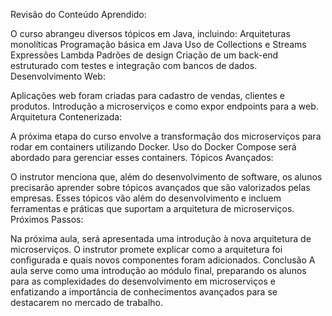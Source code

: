 Revisão do Conteúdo Aprendido:

O curso abrangeu diversos tópicos em Java, incluindo:
Arquiteturas monolíticas
Programação básica em Java
Uso de Collections e Streams
Expressões Lambda
Padrões de design
Criação de um back-end estruturado com testes e integração com bancos de dados.
Desenvolvimento Web:

Aplicações web foram criadas para cadastro de vendas, clientes e produtos.
Introdução a microserviços e como expor endpoints para a web.
Arquitetura Contenerizada:

A próxima etapa do curso envolve a transformação dos microserviços para rodar em containers utilizando Docker.
Uso do Docker Compose será abordado para gerenciar esses containers.
Tópicos Avançados:

O instrutor menciona que, além do desenvolvimento de software, os alunos precisarão aprender sobre tópicos avançados que são valorizados pelas empresas.
Esses tópicos vão além do desenvolvimento e incluem ferramentas e práticas que suportam a arquitetura de microserviços.
Próximos Passos:

Na próxima aula, será apresentada uma introdução à nova arquitetura de microserviços.
O instrutor promete explicar como a arquitetura foi configurada e quais novos componentes foram adicionados.
Conclusão
A aula serve como uma introdução ao módulo final, preparando os alunos para as complexidades do desenvolvimento em microserviços e enfatizando a importância de conhecimentos avançados para se destacarem no mercado de trabalho.